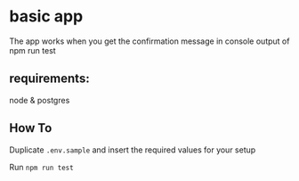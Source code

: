 # basic app
The app works when you get the confirmation message in console output of npm run test

## requirements:
node & postgres

## How To
Duplicate `.env.sample` and insert the required values for your setup

Run `npm run test`

